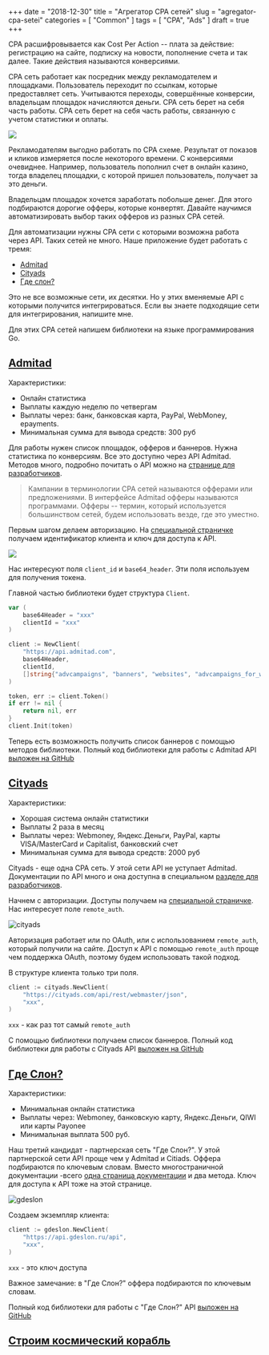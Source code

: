 +++
date = "2018-12-30"
title = "Агрегатор CPA сетей"
slug = "agregator-cpa-setei"
categories = [ "Common" ]
tags = [ "CPA", "Ads" ]
draft = true
+++

CPA расшифровывается как Cost Per Action -- плата за действие: регистрацию на сайте, подписку на новости, пополнение счета и так далее. Такие действия называются конверсиями.

СPA сеть работает как посредник между рекламодателем и площадками. Пользователь переходит по ссылкам, которые предоставляет сеть. Учитываются переходы, совершённые конверсии, владельцам площадок начисляются деньги. CPA сеть берет на себя часть работы. CPA сеть берет на себя часть работы, связанную с учетом статистики и оплаты.

![](/img/cpa/cpa.png)

Рекламодателям выгодно работать по CPA схеме. Результат от показов и кликов измеряется после некоторого времени. С конверсиями очевиднее. Например, пользователь пополнил счет в онлайн казино, тогда владелец площадки, с которой пришел пользователь, получает за это деньги.

Владельцам площадок хочется заработать побольше денег. Для этого подбираются дорогие офферы, которые конвертят. Давайте научимся автоматизировать выбор таких офферов из разных CPA сетей.

Для автоматизации нужны CPA сети с которыми возможна работа через API. Таких сетей не много. Наше приложение будет работать с тремя:

* [Admitad](https://developers.admitad.com/ru/doc/webmaster-api/)
* [Сityads](https://cityads.com/api/dev/interface/rest?lang=ru)
* [Где слон?](https://www.gdeslon.ru/api_settings/xml)

Это не все возможные сети, их десятки. Но у этих вменяемые API с которыми получится интегрироваться. Если вы знаете подходящие сети для интегрирования, напишите мне.

Для этих CPA сетей напишем библиотеки на языке программирования Go.

<h2 id="admitad"><a href="#admitad">Admitad</a></h2>

Характеристики:

- Онлайн статистика
- Выплаты каждую неделю по четвергам
- Выплаты через: банк, банковская карта, PayPal, WebMoney, epayments.
- Минимальная сумма для вывода средств: 300 руб

Для работы нужен список площадок, офферов и баннеров. Нужна статистика по конверсиям. Все это доступно через API Admitad. Методов много, подробно почитать о API можно на [странице для разработчиков](https://developers.admitad.com/ru/doc/api_ru/methods/methods-index/).

> Кампании в терминологии CPA сетей называются офферами или предложениями. В интерфейсе Admitad офферы называются программами. Офферы -- термин, который используется большинством сетей, будем использовать везде, где это уместно.

Первым шагом делаем авторизацию. На [специальной страничке](https://www.admitad.com/ru/webmaster/account/settings/credentials/) получаем идентификатор клиента и ключ для доступа к API.

![](/img/cpa/admitad.png)

Нас интересуют поля `client_id` и `base64_header`. Эти поля используем для получения токена. 

Главной частью библиотеки будет структура `Client`.

```go
var (
    base64Header = "xxx"
    clientId = "xxx"
)

client := NewClient(
    "https://api.admitad.com",
    base64Header,
    clientId,
    []string{"advcampaigns", "banners", "websites", "advcampaigns_for_website", "banners_for_website"},
)

token, err := client.Token()
if err != nil {
    return nil, err
}
client.Init(token)
```
Теперь есть возможность получить список баннеров с помощью методов библиотеки. Полный код библиотеки для работы с Admitad API [выложен на GitHub](https://github.com/horechek/admitad)

<h2 id="cityads"><a href="#cityads">Cityads</a></h2>

Характеристики:

- Хорошая система онлайн статистики
- Выплаты 2 раза в месяц
- Выплаты через: Webmoney, Яндекс.Деньги, PayPal, карты VISA/MasterCard и Capitalist, банковский счет
- Минимальная сумма для вывода средств: 2000 руб

Cityads - еще одна CPA сеть. У этой сети API не уступает Admitad. Документации по API много и она доступна в специальном [разделе для разработчиков](https://cityads.com/api/dev/auth?lang=ru).

Начнем с авторизации. Доступы получаем на [специальной страничке](https://cityads.com/ru/webmaster/office/api). Нас интересует поле `remote_auth`.
 
![cityads](/img/cpa/cityads.png)

Авторизация работает или по OAuth, или с использованием `remote_auth`, который получили на сайте. Доступ к API с помощью `remote_auth` проще чем поддержка OAuth, поэтому будем использовать такой подход.

В структуре клиента только три поля.

```go
client := cityads.NewClient(
    "https://cityads.com/api/rest/webmaster/json",
    "xxx",
)
```

`xxx` - как раз тот самый `remote_auth`

С помощью библиотеки получаем список баннеров. Полный код библиотеки для работы с Сityads API [выложен на GitHub](https://github.com/horechek/cityads)

<h2 id="gdeslon"><a href="#gdeslon">Где Слон?</a></h2>

Характеристики:

- Минимальная онлайн статистика
- Выплаты через: Webmoney, банковскую карту, Яндекс.Деньги, QIWI или карты Payonee
- Минимальная выплата 500 руб.

Наш третий кандидат - партнерская сеть "Где Слон?". У этой партнерской сети API проще чем у Admitad и Citiads. Оффера подбираются по ключевым словам. Вместо многостраничной документации -всего [одна страница документации](https://www.gdeslon.ru/api_settings/xml) и два метода. Ключ для доступа к API тоже на этой странице.

![gdeslon](/img/cpa/gdeslon.png)

Создаем экземпляр клиента:

```go
client := gdeslon.NewClient(
    "https://api.gdeslon.ru/api",
    "xxx",
)
```

`xxx` - это ключ доступа

Важное замечание: в "Где Слон?" оффера подбираются по ключевым словам. 

Полный код библиотеки для работы с "Где Слон?" API [выложен на GitHub](https://github.com/horechek/gdeslon)

<h2 id="spaceship"><a href="#spaceship">Строим космический корабль</a></h2>

